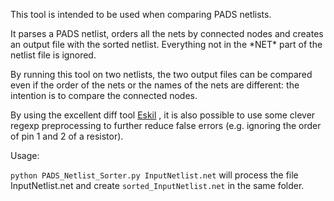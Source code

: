 This tool is intended to be used when comparing PADS netlists.

It parses a PADS netlist, orders all the nets by connected nodes and creates an output file with the sorted netlist.
Everything not in the \*NET\* part of the netlist file is ignored.

By running this tool on two netlists, the two output files can be compared even if the order of the nets or the names of the nets are different: the intention is to compare the connected nodes.

By using the excellent diff tool [Eskil](http://eskil.tcl.tk/) , it is also possible to use some clever regexp preprocessing to further reduce false errors (e.g. ignoring the order of pin 1 and 2 of a resistor).

Usage: 

``python PADS_Netlist_Sorter.py InputNetlist.net`` will process the file InputNetlist.net and create ``sorted_InputNetlist.net`` in the same folder.
